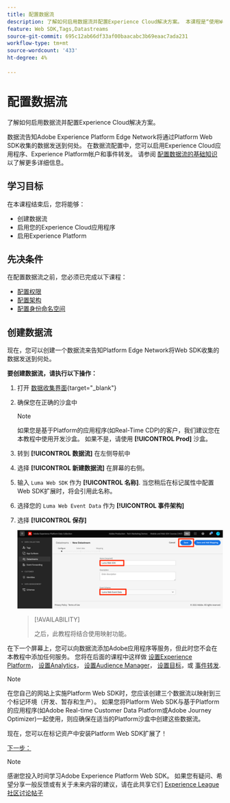 ```yaml
---
title: 配置数据流
description: 了解如何启用数据流并配置Experience Cloud解决方案。 本课程是“使用Web SDK实施Adobe Experience Cloud”教程的一部分。
feature: Web SDK,Tags,Datastreams
source-git-commit: 695c12ab66df33af00baacabc3b69eaac7ada231
workflow-type: tm+mt
source-wordcount: '433'
ht-degree: 4%

---
```


# 配置数据流

了解如何启用数据流并配置Experience Cloud解决方案。

数据流告知Adobe Experience Platform Edge Network将通过Platform Web SDK收集的数据发送到何处。 在数据流配置中，您可以启用Experience Cloud应用程序、Experience Platform帐户和事件转发。 请参阅 [配置数据流的基础知识](https://experienceleague.adobe.com/docs/experience-platform/edge/fundamentals/datastreams.html?lang=zh-Hans) 以了解更多详细信息。

## 学习目标

在本课程结束后，您将能够：

* 创建数据流
* 启用您的Experience Cloud应用程序
* 启用Experience Platform

## 先决条件

在配置数据流之前，您必须已完成以下课程：

* [配置权限](configure-permissions.md)
* [配置架构](configure-schemas.md)
* [配置身份命名空间](configure-identities.md)

## 创建数据流

现在，您可以创建一个数据流来告知Platform Edge Network将Web SDK收集的数据发送到何处。

**要创建数据流，请执行以下操作：**

1. 打开 [数据收集界面](https://launch.adobe.com/){target="_blank"}
1. 确保您在正确的沙盒中

   >[!NOTE]
   >
   >如果您是基于Platform的应用程序(如Real-Time CDP)的客户，我们建议您在本教程中使用开发沙盒。 如果不是，请使用 **[!UICONTROL Prod]** 沙盒。

1. 转到 **[!UICONTROL 数据流]** 在左侧导航中
1. 选择 **[!UICONTROL 新建数据流]** 在屏幕的右侧。
1. 输入 `Luma Web SDK` 作为 **[!UICONTROL 名称]**. 当您稍后在标记属性中配置Web SDK扩展时，将会引用此名称。
1. 选择您的 `Luma Web Event Data` 作为 **[!UICONTROL 事件架构]**
1. 选择 **[!UICONTROL 保存]**

   ![创建数据流](assets/datastream-create-datastream.png)

   >[!AVAILABILITY]
   >
   >之后，此教程将结合使用映射功能。




在下一个屏幕上，您可以向数据流添加Adobe应用程序等服务，但此时您不会在本教程中添加任何服务。 您将在后面的课程中这样做 [设置Experience Platform](setup-experience-platform.md)， [设置Analytics](setup-analytics.md)， [设置Audience Manager](setup-audience-manager.md)， [设置目标](setup-target.md)，或 [事件转发](setup-event-forwarding.md).

>[!NOTE]
>
>在您自己的网站上实施Platform Web SDK时，您应该创建三个数据流以映射到三个标记环境（开发、暂存和生产）。 如果您将Platform Web SDK与基于Platform的应用程序(如Adobe Real-time Customer Data Platform或Adobe Journey Optimizer)一起使用，则应确保在适当的Platform沙盒中创建这些数据流。

现在，您可以在标记资产中安装Platform Web SDK扩展了！

[下一步： ](install-web-sdk.md)

>[!NOTE]
>
>感谢您投入时间学习Adobe Experience Platform Web SDK。 如果您有疑问、希望分享一般反馈或有关于未来内容的建议，请在此共享它们 [Experience League社区讨论帖子](https://experienceleaguecommunities.adobe.com/t5/adobe-experience-platform-launch/tutorial-discussion-implement-adobe-experience-cloud-with-web/td-p/444996)
